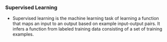 ### **Supervised Learning**
- Supervised learning is the machine learning task of learning a function that maps an input to an output based on example input-output pairs. It infers a function from labeled training data consisting of a set of training examples.
